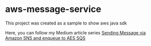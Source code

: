 # aws-message-service

This project was created as a sample to show aws java sdk

Here, you can follow my Medium article series [Sending Message via Amazon SNS and enqueue to AES SQS](https://medium.com/p/63e88cfca64c/edit)


